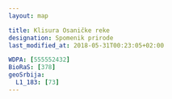 ```yaml
---
layout: map

title: Klisura Osaničke reke
designation: Spomenik prirode
last_modified_at: 2018-05-31T00:23:05+02:00

WDPA: [555552432]
BioRaS: [378]
geoSrbija:
  L1_183: [73]
---
```

